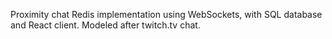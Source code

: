 Proximity chat Redis implementation using WebSockets, with SQL database and React client. Modeled after twitch.tv chat.
